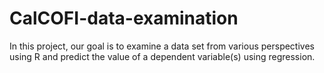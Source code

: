# CalCOFI-data-examination
In this project, our goal is to examine a data set from various perspectives using R and predict the value of a dependent variable(s) using regression. 
